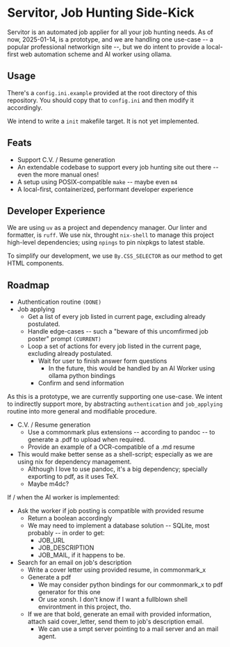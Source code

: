 # Servitor, Job Hunting Side-Kick

Servitor is an automated job applier for all your job hunting needs. As of now, 2025-01-14, is a prototype, and we are handling one use-case -- a popular professional networkign site --, but we do intent to provide a local-first web automation scheme and AI worker using ollama.

## Usage

There's a `config.ini.example` provided at the root directory of this repository. You should copy that to `config.ini` and then modify it accordingly.

We intend to write a `init` makefile target. It is not yet implemented.

## Feats

- Support C.V. / Resume generation
- An extendable codebase to support every job hunting site out there -- even the more manual ones!
- A setup using POSIX-compatible `make` -- maybe even `m4`
- A local-first, containerized, performant developer experience

## Developer Experience

We are using `uv` as a project and dependency manager. Our linter and formatter, is `ruff`. We use nix, throught `nix-shell` to manage this project high-level dependencies; using `npings` to pin nixpkgs to latest stable.

To simplify our development, we use `By.CSS_SELECTOR` as our method to get HTML components.

## Roadmap

- Authentication routine `(DONE)`
- Job applying
	- Get a list of every job listed in current page, excluding already postulated.
	- Handle edge-cases -- such a "beware of this uncomfirmed job poster" prompt `(CURRENT)`
	- Loop a set of actions for every job listed in the current page, excluding already postulated.
		- Wait for user to finish answer form questions
			- In the future, this would be handled by an AI Worker using ollama python bindings
		- Confirm and send information

As this is a prototype, we are currently supporting one use-case. We intent to indirectly support more, by abstracting `authentication` and `job_applying` routine into more general and modifiable procedure.

- C.V. / Resume generation
	- Use a commonmark plus extensions -- according to pandoc -- to generate a .pdf to upload when required.
	- Provide an example of a OCR-compatible of a .md resume
- This would make better sense as a shell-script; especially as we are using nix for dependency management.
	- Although I love to use pandoc, it's a big dependency; specially exporting to pdf, as it uses TeX.
	- Maybe m4dc?

If / when the AI worker is implemented:

- Ask the worker if job posting is compatible with provided resume
	- Return a boolean accordingly
	- We may need to implement a database solution -- SQLite, most probably -- in order to get:
		- JOB_URL
		- JOB_DESCRIPTION
		- JOB_MAIL, if it happens to be.
- Search for an email on job's description
	- Write a cover letter using provided resume, in commonmark_x
	- Generate a pdf
		- We may consider python bindings for our commonmark_x to pdf generator for this one
		- Or use xonsh. I don't know if I want a fullblown shell environtment in this project, tho.
	- If we are that bold, generate an email with provided information, attach said cover_letter, send them to job's description email.
		- We can use a smpt server pointing to a mail server and an mail agent.
